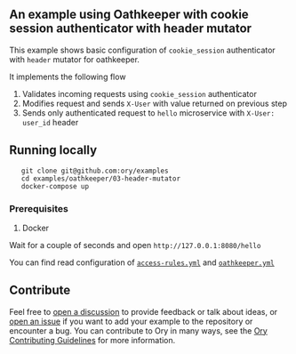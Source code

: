 ## An example using Oathkeeper with cookie session authenticator with header mutator

This example shows basic configuration of `cookie_session` authenticator with `header` mutator for oathkeeper.

It implements the following flow

1. Validates incoming requests using `cookie_session` authenticator
2. Modifies request and sends `X-User` with value returned on previous step
3. Sends only authenticated request to `hello` microservice with `X-User: user_id` header

## Running locally

```
   git clone git@github.com:ory/examples
   cd examples/oathkeeper/03-header-mutator
   docker-compose up
```
### Prerequisites

1. Docker

Wait for a couple of seconds and open `http://127.0.0.1:8080/hello`

You can find read configuration of [`access-rules.yml`](./oathkeeper/access-rules.yml) and
[`oathkeeper.yml`](./oathkeeper/oathkeeper.yml)

## Contribute

Feel free to [open a discussion](https://github.com/ory/examples/discussions/new) to provide feedback or talk about ideas, or [open an issue](https://github.com/ory/examples/issues/new) if you want to add your example to the repository or encounter a bug.
You can contribute to Ory in many ways, see the [Ory Contributing Guidelines](https://www.ory.sh/docs/ecosystem/contributing) for more information.

